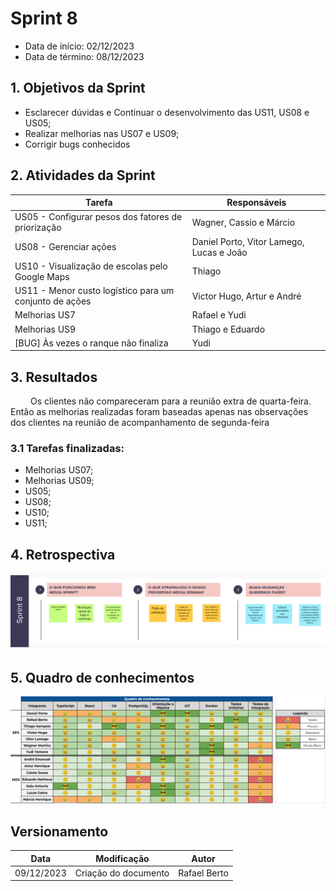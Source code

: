 # Sprint 8

- Data de início: 02/12/2023
- Data de término: 08/12/2023

## 1. Objetivos da Sprint

- Esclarecer dúvidas e Continuar o desenvolvimento das US11, US08 e US05;
- Realizar melhorias nas US07 e US09;
- Corrigir bugs conhecidos

## 2. Atividades da Sprint

| Tarefa | Responsáveis |
|---|---|
|US05 - Configurar pesos dos fatores de priorização| Wagner, Cassio e Márcio |
|US08 - Gerenciar ações| Daniel Porto, Vitor Lamego, Lucas e João|
|US10 - Visualização de escolas pelo Google Maps | Thiago |
|US11 - Menor custo logístico para um conjunto de ações| Victor Hugo, Artur e André|
|Melhorias US7| Rafael e Yudi |
|Melhorias US9| Thiago e Eduardo |
|[BUG] Às vezes o ranque não finaliza| Yudi |

## 3. Resultados

&emsp;&emsp; Os clientes não compareceram para a reunião extra de quarta-feira. Então as melhorias realizadas foram baseadas apenas nas observações dos clientes na reunião de acompanhamento de segunda-feira

### 3.1 Tarefas finalizadas:

- Melhorias US07;
- Melhorias US09;
- US05;
- US08;
- US10;
- US11;

## 4. Retrospectiva

![Retrospectiva](../assets/retrospectivas/retrospectiva8.png)

## 5. Quadro de conhecimentos

![Conhecimentos](../assets/quadro-conhecimento/conhecimento8.png)

## Versionamento

| Data | Modificação | Autor |
|---|---|---|
|09/12/2023|Criação do documento| Rafael Berto |
